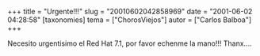 +++
title = "Urgente!!!"
slug = "20010602042858969"
date = "2001-06-02 04:28:58"
[taxonomies]
tema = ["ChorosViejos"]
autor = ["Carlos Balboa"]
+++

Necesito urgentisimo el Red Hat 7.1, por favor echenme la mano!!!
Thanx....

